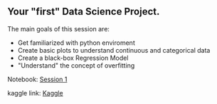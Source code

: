 ## Your "first" Data Science Project.

The main goals of this session are:
* Get familiarized with python enviroment
* Create basic plots to understand continuous and categorical data
* Create a black-box Regression Model 
* "Understand" the concept of overfitting



Notebook: [Session 1](../notebooks/Session1.ipynb)

kaggle link: [Kaggle](....)
